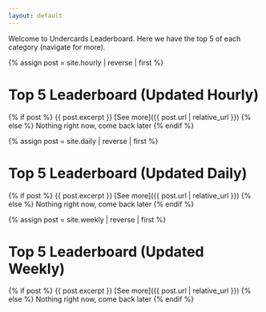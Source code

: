 ```yaml
---
layout: default
---
```


Welcome to Undercards Leaderboard. Here we have the top 5 of each category (navigate for more).

{% assign post = site.hourly | reverse | first %}
# Top 5 Leaderboard (Updated Hourly)
{% if post %}
  {{ post.excerpt }}
  [See more]({{ post.url | relative_url }})
{% else %}
Nothing right now, come back later
{% endif %}

{% assign post = site.daily | reverse | first %}
# Top 5 Leaderboard (Updated Daily)
{% if post %}
  {{ post.excerpt }}
  [See more]({{ post.url | relative_url }})
{% else %}
Nothing right now, come back later
{% endif %}

{% assign post = site.weekly | reverse | first %}
# Top 5 Leaderboard (Updated Weekly)
{% if post %}
  {{ post.excerpt }}
  [See more]({{ post.url | relative_url }})
{% else %}
Nothing right now, come back later
{% endif %}
